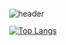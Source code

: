 ![header](https://capsule-render.vercel.app/api?type=venom&color=random&text=Abyssmash&animation=twinkling&fontsize=40&fontColor=FF9BF5&desc=Hello,stranger?&descSize=20&descAlign=70)

[![Top Langs](https://github-readme-stats.vercel.app/api/top-langs/?username=anuraghazra&layout=donut)](https://github.com/anuraghazra/github-readme-stats)
